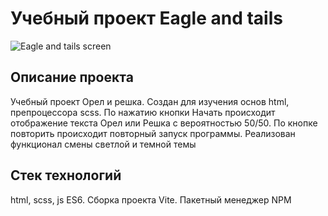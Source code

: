 # Учебный проект Eagle and tails

![Eagle and tails screen](/publc/eagle_and_tails_screen.png)

## Описание проекта
Учебный проект Орел и решка. Создан для изучения основ html, препроцессора scss. По нажатию кнопки Начать происходит отображение текста Орел или Решка с вероятностью 50/50. По кнопке повторить происходит повторный запуск программы. Реализован функционал смены светлой и темной темы

## Стек технологий
html, scss, js ES6. Сборка проекта Vite. Пакетный менеджер NPM